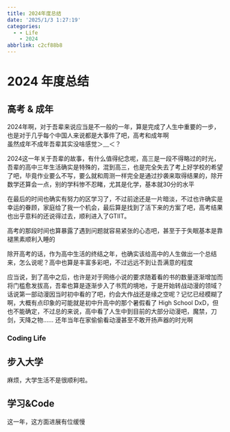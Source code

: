 ```yaml
---
title: 2024年度总结
date: '2025/1/3 1:27:19'
categories:
  - - Life
    - 2024
abbrlink: c2cf88b8
---
```

# 2024 年度总结

## 高考 & 成年
2024年啊，对于吾辈来说应当是不一般的一年，算是完成了人生中重要的一步，也是对于几乎每个中国人来说都是大事件了吧，高考和成年啊  
虽然成年不成年吾辈其实没啥感觉＞﹏＜？  

2024这一年关于吾辈的故事，有什么值得纪念呢，高三是一段不得略过的时光，吾辈的高中三年生活确实是特殊的，混到高三，也是完全失去了考上好学校的希望了吧，毕竟作业要么不写，要么就和周测一样完全是通过抄袭来取得结果的，除开数学还算会一点，别的学科惨不忍睹，尤其是化学，基本就30分的水平    

在最后的时间也确实有努力的区学习了，不过前途还是一片暗淡，不过也许确实是幸运的眷顾，家庭给了我一个机会，最后算是找到了活下来的方案了吧，高考结果也出乎意料的还说得过去，顺利进入了GTIIT。  

高考的那段时间也算暴露了遇到问题就容易紧张的心态吧，甚至于于失眠基本是靠褪黑素顺利入睡的  

除开高考的话，作为高中生活的终结之年，也确实该给高中的人生做出一个总结来，怎么说呢？高中也算是丰富多彩吧，不过远远不到让吾满意的程度  

应当说，到了高中之后，也许是对于网络小说的要求随着看的书的数量逐渐增加而将门槛愈发拔高，吾辈也算是逐渐步入了书荒的境地，于是开始转战动漫的领域？话说第一部动漫因当时初中看的了吧，约会大作战还是缘之空呢？记忆已经模糊了啊，大概有点印象的可能就是初中升高中的那个暑假看了 High School DxD，但也不能确定，不过总的来说，高中看了人生中到目前的大部分动漫吧，魔禁，刀剑，天降之物…… 还年当年在家偷偷看动漫甚至不敢开扬声器的时光啊  

### Coding Life





## 步入大学

麻烦，大学生活不是很顺利啦。

## 学习&Code
这一年，这方面进展有位缓慢